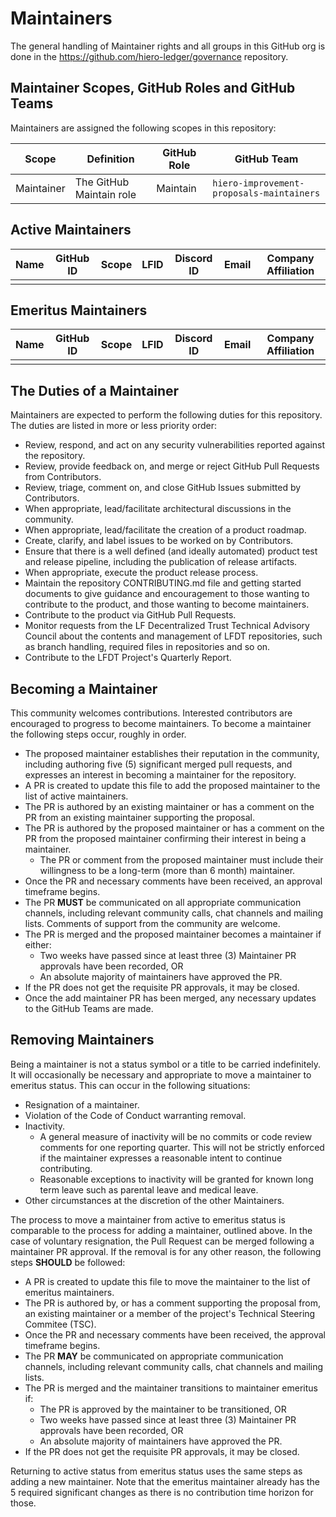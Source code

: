 # Maintainers

The general handling of Maintainer rights and all groups in this GitHub org is done in the https://github.com/hiero-ledger/governance repository.

## Maintainer Scopes, GitHub Roles and GitHub Teams

Maintainers are assigned the following scopes in this repository:

| Scope      | Definition               | GitHub Role | GitHub Team                        |
| ---------- | ------------------------ | ----------- | ---------------------------------- |
| Maintainer | The GitHub Maintain role | Maintain    | `hiero-improvement-proposals-maintainers` |

## Active Maintainers

<!-- Please keep this sorted alphabetically by github -->

| Name | GitHub ID | Scope | LFID | Discord ID | Email | Company Affiliation |
|----- | --------- | ----- | ---- | ---------- | ----- | ------------------- |
|      |           |       |      |            |       |                     |


## Emeritus Maintainers

| Name | GitHub ID | Scope | LFID | Discord ID | Email | Company Affiliation |
|----- | --------- | ----- | ---- | ---------- | ----- | ------------------- |
|      |           |       |      |            |       |                     |

## The Duties of a Maintainer

Maintainers are expected to perform the following duties for this repository. The duties are listed in more or less priority order:

- Review, respond, and act on any security vulnerabilities reported against the repository.
- Review, provide feedback on, and merge or reject GitHub Pull Requests from
  Contributors.
- Review, triage, comment on, and close GitHub Issues
  submitted by Contributors.
- When appropriate, lead/facilitate architectural discussions in the community.
- When appropriate, lead/facilitate the creation of a product roadmap.
- Create, clarify, and label issues to be worked on by Contributors.
- Ensure that there is a well defined (and ideally automated) product test and
  release pipeline, including the publication of release artifacts.
- When appropriate, execute the product release process.
- Maintain the repository CONTRIBUTING.md file and getting started documents to
  give guidance and encouragement to those wanting to contribute to the product, and those wanting to become maintainers.
- Contribute to the product via GitHub Pull Requests.
- Monitor requests from the LF Decentralized Trust Technical Advisory Council about the
contents and management of LFDT repositories, such as branch handling,
required files in repositories and so on.
- Contribute to the LFDT Project's Quarterly Report.

## Becoming a Maintainer

This community welcomes contributions. Interested contributors are encouraged to
progress to become maintainers. To become a maintainer the following steps
occur, roughly in order.

- The proposed maintainer establishes their reputation in the community,
  including authoring five (5) significant merged pull requests, and expresses
  an interest in becoming a maintainer for the repository.
- A PR is created to update this file to add the proposed maintainer to the list of active maintainers.
- The PR is authored by an existing maintainer or has a comment on the PR from an existing maintainer supporting the proposal.
- The PR is authored by the proposed maintainer or has a comment on the PR from the proposed maintainer confirming their interest in being a maintainer.
  - The PR or comment from the proposed maintainer must include their
    willingness to be a long-term (more than 6 month) maintainer.
- Once the PR and necessary comments have been received, an approval timeframe begins.
- The PR **MUST** be communicated on all appropriate communication channels, including relevant community calls, chat channels and mailing lists. Comments of support from the community are welcome.
- The PR is merged and the proposed maintainer becomes a maintainer if either:
  - Two weeks have passed since at least three (3) Maintainer PR approvals have been recorded, OR
  - An absolute majority of maintainers have approved the PR.
- If the PR does not get the requisite PR approvals, it may be closed.
- Once the add maintainer PR has been merged, any necessary updates to the GitHub Teams are made.

## Removing Maintainers

Being a maintainer is not a status symbol or a title to be carried
indefinitely. It will occasionally be necessary and appropriate to move a
maintainer to emeritus status. This can occur in the following situations:

- Resignation of a maintainer.
- Violation of the Code of Conduct warranting removal.
- Inactivity.
  - A general measure of inactivity will be no commits or code review comments
    for one reporting quarter. This will not be strictly enforced if
    the maintainer expresses a reasonable intent to continue contributing.
  - Reasonable exceptions to inactivity will be granted for known long term
    leave such as parental leave and medical leave.
- Other circumstances at the discretion of the other Maintainers.

The process to move a maintainer from active to emeritus status is comparable to the process for adding a maintainer, outlined above. In the case of voluntary
resignation, the Pull Request can be merged following a maintainer PR approval. If the removal is for any other reason, the following steps **SHOULD** be followed:

- A PR is created to update this file to move the maintainer to the list of emeritus maintainers.
- The PR is authored by, or has a comment supporting the proposal from, an existing maintainer or a member of the project's Technical Steering Commitee (TSC).
- Once the PR and necessary comments have been received, the approval timeframe begins.
- The PR **MAY** be communicated on appropriate communication channels, including relevant community calls, chat channels and mailing lists.
- The PR is merged and the maintainer transitions to maintainer emeritus if:
  - The PR is approved by the maintainer to be transitioned, OR
  - Two weeks have passed since at least three (3) Maintainer PR approvals have been recorded, OR
  - An absolute majority of maintainers have approved the PR.
- If the PR does not get the requisite PR approvals, it may be closed.

Returning to active status from emeritus status uses the same steps as adding a
new maintainer. Note that the emeritus maintainer already has the 5 required
significant changes as there is no contribution time horizon for those.

